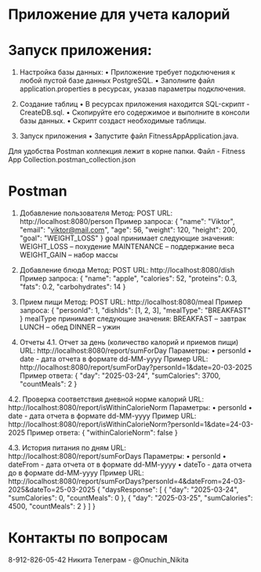 # Приложение для учета калорий

# Запуск приложения:
1. Настройка базы данных:
• Приложение требует подключения к любой пустой базе данных PostgreSQL.
• Заполните файл application.properties в ресурсах, указав параметры подключения.

2. Создание таблиц
• В ресурсах приложения находится SQL-скрипт - CreateDB.sql.
• Скопируйте его содержимое и выполните в консоли базы данных.
• Скрипт создаст необходимые таблицы.
3. Запуск приложения
• Запустите файл FitnessAppApplication.java.

Для удобства Postman коллекция лежит в корне папки. 
Файл - Fitness App Collection.postman_collection.json

# Postman
1. Добавление пользователя
Метод: POST
URL: http://localhost:8080/person
Пример запроса:
   {
   "name": "Viktor",
   "email": "viktor@mail.com",
   "age": 56,
   "weight": 120,
   "height": 200,
   "goal": "WEIGHT_LOSS"
   }
goal принимает следующие значения:
WEIGHT_LOSS – похудение
MAINTENANCE – поддержание веса
WEIGHT_GAIN – набор массы

2. Добавление блюда
Метод: POST
URL: http://localhost:8080/dish
Пример запроса:
   {
   "name": "apple",
   "calories": 52,
   "proteins": 0.3,
   "fats": 0.2,
   "carbohydrates": 14
   }

3. Прием пищи
Метод: POST
URL: http://localhost:8080/meal
Пример запроса:
   {
    "personId": 1,
    "dishIds": [1, 2, 3],
    "mealType": "BREAKFAST"
    }
mealType принимает следующие значения:
BREAKFAST – завтрак
LUNCH – обед
DINNER – ужин

4. Отчеты
4.1. Отчет за день (количество калорий и приемов пищи)
URL: http://localhost:8080/report/sumForDay
Параметры:
• personId 
• date - дата отчета в формате dd-MM-yyyy
Пример URL: http://localhost:8080/report/sumForDay?personId=1&date=20-03-2025
Пример ответа:
   {
    "day": "2025-03-24",
    "sumCalories": 3700,
    "countMeals": 2
    }

4.2. Проверка соответствия дневной норме калорий
URL: http://localhost:8080/report/isWithinCalorieNorm
Параметры:
• personId
• date - дата отчета в формате dd-MM-yyyy
Пример URL: http://localhost:8080/report/isWithinCalorieNorm?personId=1&date=24-03-2025
Пример ответа:
    {
    "withinCalorieNorm": false
    }

4.3. История питания по дням 
URL: http://localhost:8080/report/sumForDays
Параметры:
• personId
• dateFrom - дата отчета от в формате dd-MM-yyyy
• dateTo - дата отчета до в формате dd-MM-yyyy
Пример URL: http://localhost:8080/report/sumForDays?personId=4&dateFrom=24-03-2025&dateTo=25-03-2025
    {
    "daysResponse": [
    {
    "day": "2025-03-24",
    "sumCalories": 0,
    "countMeals": 0
    },
    {
    "day": "2025-03-25",
    "sumCalories": 4500,
    "countMeals": 2
    }
    ]
    }

# Контакты по вопросам
8-912-826-05-42 Никита
Телеграм - @Onuchin_Nikita